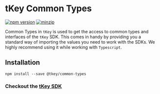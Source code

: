 # tKey Common Types

[![npm version](https://img.shields.io/npm/v/@tkey/common-types?label=%22%22)](https://www.npmjs.com/package/@tkey/common-types/v/latest)                      [![minzip](https://img.shields.io/bundlephobia/minzip/@tkey/common-types?label=%22%22)](https://bundlephobia.com/result?p=@tkey/common-types@latest) 

Common Types in `tKey` is used to get the access to common types and interfaces of the `tKey` SDK. This comes in handy by providing you a standard way of importing the values you need to work with the SDKs. We highly recommend using it while working with `Typescript`.  

## Installation

```shell
npm install --save @tkey/common-types
```

### Checkout the [tKey SDK](https://github.com/tkey/tkey)